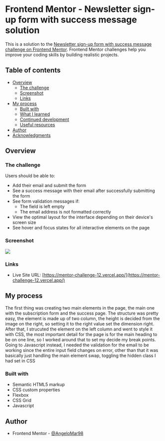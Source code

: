 # Frontend Mentor - Newsletter sign-up form with success message solution

This is a solution to the [Newsletter sign-up form with success message challenge on Frontend Mentor](https://www.frontendmentor.io/challenges/newsletter-signup-form-with-success-message-3FC1AZbNrv). Frontend Mentor challenges help you improve your coding skills by building realistic projects.

## Table of contents

- [Overview](#overview)
  - [The challenge](#the-challenge)
  - [Screenshot](#screenshot)
  - [Links](#links)
- [My process](#my-process)
  - [Built with](#built-with)
  - [What I learned](#what-i-learned)
  - [Continued development](#continued-development)
  - [Useful resources](#useful-resources)
- [Author](#author)
- [Acknowledgments](#acknowledgments)

## Overview

### The challenge

Users should be able to:

- Add their email and submit the form
- See a success message with their email after successfully submitting the form
- See form validation messages if:
  - The field is left empty
  - The email address is not formatted correctly
- View the optimal layout for the interface depending on their device's screen size
- See hover and focus states for all interactive elements on the page

### Screenshot

![](https://i.imgur.com/ue1dW3L.png)

### Links
- Live Site URL: [https://mentor-challenge-12.vercel.app/](https://mentor-challenge-12.vercel.app/)

## My process

The first thing was creating two main elements in the page, the main one with the subscription form and the success page.
The structure was pretty easy, the element is made up of two column, the height is decided from the image on the right, so setting it
to the right value set the dimension right.\
After that, I strucuted the element on the left column and went to style it with CSS, 
the most important detail for the page is for the main heading to be on one line, so I worked around that to set my decide my break points. \
Going to Javascript instead, I needed the validation for the email to be working since the entire input field changes on error, other than that it was basically just handling the main element swap, toggling the hidden class I had set in CSS

### Built with

- Semantic HTML5 markup
- CSS custom properties
- Flexbox
- CSS Grid
- Javascript

## Author

- Frontend Mentor - [@AngeloMar98]([https://www.frontendmentor.io/profile/yourusername](https://www.frontendmentor.io/profile/AngeloMar98))

